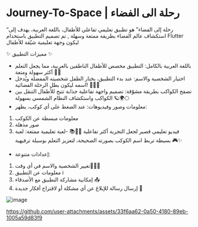﻿# Journey-To-Space | رحلة الى الفضاء
 “رحلة إلى الفضاء” هو تطبيق تعليمي تفاعلي للأطفال، باللغة العربية، يهدف إلى استكشاف عالم الفضاء بطريقة ممتعة وسهلة , تم تصميم التطبيق باستخدام Flutter ليكون وجهة تعليمية شيّقة للأطفال

✨ مميزات التطبيق ✨
  - باللغة العربية بالكامل:
 التطبيق مخصص للأطفال الناطقين بالعربية، مما يجعل التعلم أكثر سهولة ومتعة 📝🌟
  - اختيار الشخصية والاسم:
 عند بدء التطبيق، يختار الطفل شخصيته المفضلة ويُدخل اسمه ليكون بطل الرحلة الفضائية! 🧑‍🚀🌟
 - تصفح الكواكب بطريقة مشوّقة:
تصميم واجهة تفاعلية جذابة تتيح للأطفال التنقل بين الكواكب واستكشاف النظام الشمسي بسهولة 🪐🌍🌕
 - معلومات وصور وفيديوهات:
عند الضغط على أي كوكب، يظهر:
 1. معلومات مبسطة عن الكوكب
 2. صور مذهلة
 3. فيديو تعليمي قصير لجعل التجربة أكثر تفاعلية 🎥📸📚
 -لعبة تعليمية ممتعة:
 لعبة بسيطة تربط اسم الكوكب بصورته الصحيحة، لتعزيز التعلم بوسيلة ترفيهية 🎮✨
 - إعدادات متنوعة:
 1. تغيير الشخصية والاسم في أي وقت👩‍🚀🔄
 2. معلومات عن التطبيق ℹ️
 3. إمكانية مشاركة التطبيق مع الأصدقاء 📤
 4. إرسال رسالة للإبلاغ عن أي مشكلة أو لاقتراح أفكار جديدة 💌

![image](https://github.com/user-attachments/assets/fda061e8-51b7-46f3-b7a9-e45d4e810357)

https://github.com/user-attachments/assets/33f6aa62-0a50-4180-89eb-1005a59d83f9

